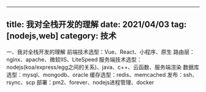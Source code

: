 
---
title: 我对全栈开发的理解
date: 2021/04/03
tag: [nodejs,web]
category: 技术
---


一、我对全栈开发的理解
前端技术选型：Vue、React、小程序、原生
路由层：nginx、apache、微软IIS、LiteSpeed
服务端技术选型：nodejs(koa/express/egg之间的关系)、java、c++、云函数、服务端渲染
数据库选型：mysql、mongodb、oracle
缓存选型：redis、memcached
发布：ssh、rsync、scp
部署：pm2、forever、nodejs进程管理、docker
